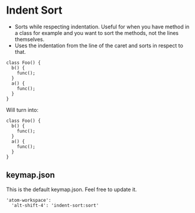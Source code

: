 # Indent Sort

- Sorts while respecting indentation. Useful for when you have method in a class for example and you want to sort the methods, not the lines themselves.
- Uses the indentation from the line of the caret and sorts in respect to that.

```
class Foo() {
  b() {
    func();
  }
  a() {
    func();
  }
}
```

Will turn into:

```
class Foo() {
  b() {
    func();
  }
  a() {
    func();
  }
}
```

## keymap.json

This is the default keymap.json. Feel free to update it.

```
'atom-workspace':
  'alt-shift-4': 'indent-sort:sort'
```
